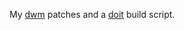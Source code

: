 My [dwm][0] patches and a [doit][1] build script.

[0]: http://dwm.suckless.org/
[1]: http://pydoit.org/

